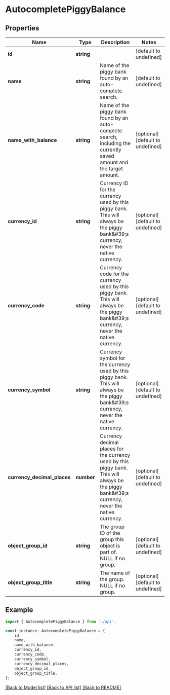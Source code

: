 # AutocompletePiggyBalance


## Properties

Name | Type | Description | Notes
------------ | ------------- | ------------- | -------------
**id** | **string** |  | [default to undefined]
**name** | **string** | Name of the piggy bank found by an auto-complete search. | [default to undefined]
**name_with_balance** | **string** | Name of the piggy bank found by an auto-complete search, including the currently saved amount and the target amount. | [optional] [default to undefined]
**currency_id** | **string** | Currency ID for the currency used by this piggy bank. This will always be the piggy bank\&#39;s currency, never the native currency. | [optional] [default to undefined]
**currency_code** | **string** | Currency code for the currency used by this piggy bank. This will always be the piggy bank\&#39;s currency, never the native currency. | [optional] [default to undefined]
**currency_symbol** | **string** | Currency symbol for the currency used by this piggy bank. This will always be the piggy bank\&#39;s currency, never the native currency. | [optional] [default to undefined]
**currency_decimal_places** | **number** | Currency decimal places for the currency used by this piggy bank. This will always be the piggy bank\&#39;s currency, never the native currency. | [optional] [default to undefined]
**object_group_id** | **string** | The group ID of the group this object is part of. NULL if no group. | [optional] [default to undefined]
**object_group_title** | **string** | The name of the group. NULL if no group. | [optional] [default to undefined]

## Example

```typescript
import { AutocompletePiggyBalance } from './api';

const instance: AutocompletePiggyBalance = {
    id,
    name,
    name_with_balance,
    currency_id,
    currency_code,
    currency_symbol,
    currency_decimal_places,
    object_group_id,
    object_group_title,
};
```

[[Back to Model list]](../README.md#documentation-for-models) [[Back to API list]](../README.md#documentation-for-api-endpoints) [[Back to README]](../README.md)
